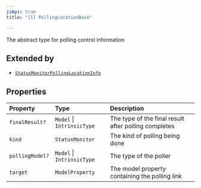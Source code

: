 ```yaml
---
jsApi: true
title: "[I] PollingLocationBase"

---
```

The abstract type for polling control information

## Extended by

- [`StatusMonitorPollingLocationInfo`](StatusMonitorPollingLocationInfo.md)

## Properties

| Property | Type | Description |
| :------ | :------ | :------ |
| `finalResult?` | `Model` \| `IntrinsicType` | The type of the final result after polling completes |
| `kind` | `StatusMonitor` | The kind of polling being done |
| `pollingModel?` | `Model` \| `IntrinsicType` | The type of the poller |
| `target` | `ModelProperty` | The model property containing the polling link |
